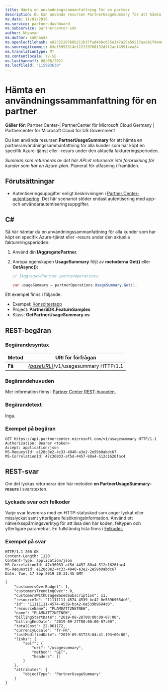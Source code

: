 ```yaml
---
title: Hämta en användningssammanfattning för en partner
description: Du kan använda resursen PartnerUsageSummary för att hämta en partneranvändningssammanfattning för alla kunder som har köpt en specifik Azure-tjänst eller -resurs under den aktuella faktureringsperioden.
ms.date: 11/01/2019
ms.service: partner-dashboard
ms.subservice: partnercenter-sdk
author: khpavan
ms.author: sakhanda
ms.openlocfilehash: e82c2220768b211b37fad4bbc675e347a25a59217aa881f4e4db2e4d586eb354
ms.sourcegitcommit: 63ef5995314ef22f29768132dff2acf45914ea84
ms.translationtype: MT
ms.contentlocale: sv-SE
ms.lasthandoff: 08/06/2021
ms.locfileid: "115993630"
---
```

# <a name="get-a-usage-summary-for-a-partner"></a>Hämta en användningssammanfattning för en partner

**Gäller för**: Partner Center-| PartnerCenter för Microsoft Cloud Germany | Partnercenter för Microsoft Cloud for US Government

Du kan använda resursen **PartnerUsageSummary** för att hämta en partneranvändningssammanfattning för alla kunder som har köpt en specifik Azure-tjänst eller -resurs under den aktuella faktureringsperioden.

*Summan som returneras av det här API:et returnerar inte förbrukning för kunder som har en Azure-plan.* Planerat för utfasning i framtiden.

## <a name="prerequisites"></a>Förutsättningar

- Autentiseringsuppgifter enligt beskrivningen i [Partner Center-autentisering](partner-center-authentication.md). Det här scenariot stöder endast autentisering med app- och användarautentiseringsuppgifter.

## <a name="c"></a>C\#

Så här hämtar du en användningssammanfattning för alla kunder som har köpt en specifik Azure-tjänst eller -resurs under den aktuella faktureringsperioden:

1. Använd din **IAggregatePartner.**

2. Anropa egenskapen **UsageSummary** följt av **metoderna Get()** eller **GetAsync():**

    ``` csharp
    // IAggregatePartner partnerOperations;

    var usageSummary = partnerOperations.UsageSummary.Get();
    ```

Ett exempel finns i följande:

- Exempel: [Konsoltestapp](console-test-app.md)
- Project: **PartnerSDK.FeatureSamples**
- Klass: **GetPartnerUsageSummary.cs**

## <a name="rest-request"></a>REST-begäran

### <a name="request-syntax"></a>Begärandesyntax

| Metod  | URI för förfrågan                                                         |
|---------|---------------------------------------------------------------------|
| **Få** | [*{baseURL}*](partner-center-rest-urls.md)/v1/usagesummary HTTP/1.1 |

### <a name="request-headers"></a>Begärandehuvuden

Mer information finns i [Partner Center REST-huvuden.](headers.md)

### <a name="request-body"></a>Begärandetext

Inga.

### <a name="request-example"></a>Exempel på begäran

```http
GET https://api.partnercenter.microsoft.com/v1/usagesummary HTTP/1.1
Authorization: Bearer <token>
Accept: application/json
MS-RequestId: e128c8e2-4c33-4940-a3e2-2e59b0abdc67
MS-CorrelationId: 47c36033-af5d-4457-80a4-512c1626fac4
```

## <a name="rest-response"></a>REST-svar

Om det lyckas returnerar den här metoden **en PartnerUsageSummary-resurs** i svarstexten.

### <a name="response-success-and-error-codes"></a>Lyckade svar och felkoder

Varje svar levereras med en HTTP-statuskod som anger lyckat eller misslyckat samt ytterligare felsökningsinformation. Använd ett nätverksspårningsverktyg för att läsa den här koden, feltypen och ytterligare parametrar. En fullständig lista finns i [Felkoder.](error-codes.md)

### <a name="response-example"></a>Exempel på svar

```http
HTTP/1.1 200 OK
Content-Length: 1120
Content-Type: application/json
MS-CorrelationId: 47c36033-af5d-4457-80a4-512c1626fac4
MS-RequestId: e128c8e2-4c33-4940-a3e2-2e59b0abdc67
Date: Tue, 17 Sep 2019 20:31:45 GMT

{
    "customersOverBudget": 1,
    "customersTrendingOver": 0,
    "customersWithUsageBasedSubscription": 11,
    "resourceId": "11111111-4574-4539-bc42-0e539b9684c0",
    "id": "11111111-4574-4539-bc42-0e539b9684c0",
    "resourceName": "PLAMUATT2NETNEW",
    "name": "PLAMUATT2NETNEW",
    "billingStartDate": "2019-08-28T00:00:00-07:00",
    "billingEndDate": "2019-09-27T00:00:00-07:00",
    "totalCost": 22.861172,
    "currencyLocale": "fr-FR",
    "lastModifiedDate": "2019-09-01T23:04:41.193+00:00",
    "links": {
        "self": {
            "uri": "/usagesummary",
            "method": "GET",
            "headers": []
        }
    },
    "attributes": {
        "objectType": "PartnerUsageSummary"
    }
}
```
